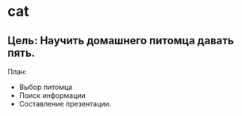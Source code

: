 # cat

## Цель: Научить домашнего питомца давать пять.

План: 
- Выбор питомца
- Поиск информации
- Составление презентации. 
